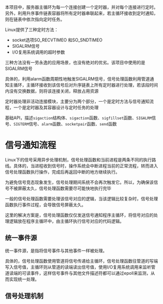 本项目中，服务器主循环为每一个连接创建一个定时器，并对每个连接进行定时。另外，利用升序事件链表容器将所有定时器串联起来，若主循环接收到定时通知，则在链表中依次指向定时任务。

Linux提供了三种定时方法：
+ socket选项SO_RECVTIMEO 和SO_SNDTIMEO
+ SIGALRM信号
+ I/O复用系统调用的超时参数

三种方法没有一劳永逸的应用场景，也没有绝对的优劣。该项目中使用的是SIGALRM信号

具体的，利用alarm函数周期性地触发SIGALRM信号，信号处理函数利用管道通知主循环，主循环接收到该信号后对升序链表上所有定时器进行处理，若该段时间内没有交换数据，则将该连接关闭，释放占用资源

定时器处理非活动连接模块，主要分为两个部分，一个是定时方法与信号通知流程，一个是定时器及其容器设计与定时任务的处理

基础API，描述`sigaction`结构体、`sigaction`函数、`sigfillset`函数、`SIGALRM`信号、`SIGTERM`信号、`alarm`函数、`socketpair`函数、`send`函数

# 信号通知流程
Linux下的信号采用异步处理机制，信号处理函数和当前进程是两条不同的执行路线。具体的，当进程收到信号时，操作系统会中断进程当前的正常流程，转而进入信号处理函数执行操作，完成后再返回中断的地方继续执行。

为避免信号竞态现象发生，信号处理期间系统不会再次触发它。所以，为确保该信号不被屏蔽太久，信号处理函数需要尽可能快地执行完毕

一般的信号处理函数需要处理该信号对应的逻辑，当该逻辑比较复杂时，信号处理函数执行事件过程，会导致信号屏蔽太久。

这里的解决方案是，信号处理函数仅仅发送信号通知程序主循环，将信号对应的处理逻辑放在程序主循环中，由主循环执行信号对应的代码逻辑。

## 统一事件源
统一事件源，是指将信号事件与其他事件一样被处理。

具体的，信号处理函数使用管道将信号传递给主循环，信号处理函数往管道的写端写入信号值，主循环则从管道的读端读出信号值，使用I/O复用系统调用来监听管道读端的可读事件，这样信号事件与其他文件描述符都可以通过epoll来监测，从而实现统一处理。

## 信号处理机制
